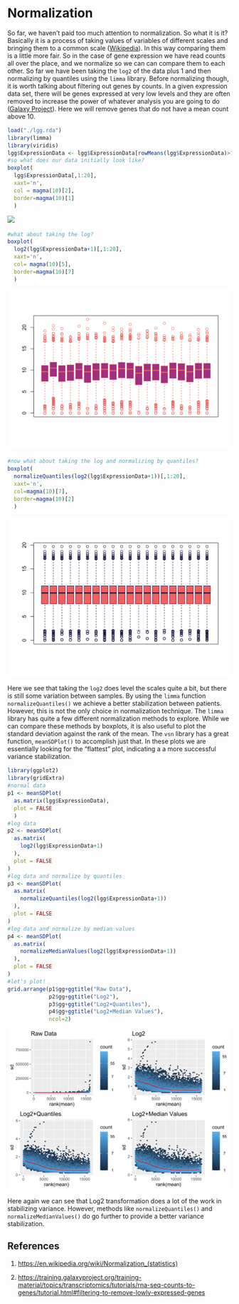 Normalization
================

So far, we haven’t paid too much attention to normalization. So what it
is it? Basically it is a process of taking values of variables of
different scales and bringing them to a common scale
([Wikipedia](https://en.wikipedia.org/wiki/Normalization_\(statistics\))).
In this way comparing them is a little more fair. So in the case of gene
expression we have read counts all over the place, and we normalize so
we can can compare them to each other. So far we have been taking the
`log2` of the data plus 1 and then normalizing by quantiles using the
`limma` library. Before normalizing though, it is worth talking about
filtering out genes by counts. In a given expression data set, there
will be genes expressed at very low levels and they are often removed to
increase the power of whatever analysis you are going to do ([Galaxy
Project](https://training.galaxyproject.org/training-material/topics/transcriptomics/tutorials/rna-seq-counts-to-genes/tutorial.html#filtering-to-remove-lowly-expressed-genes)).
Here we will remove genes that do not have a mean count above 10.

``` r
load("./lgg.rda")
library(limma)
library(viridis)
lgg$ExpressionData <- lgg$ExpressionData[rowMeans(lgg$ExpressionData)>10,]
#so what does our data initially look like?
boxplot(
  lgg$ExpressionData[,1:20],
  xaxt='n',
  col = magma(10)[2],
  border=magma(10)[1]
  )
```

![](normalization_files/figure-gfm/norm-1.svg)<!-- -->

``` r
#what about taking the log?
boxplot(
  log2(lgg$ExpressionData+1)[,1:20],
  xaxt='n',
  col= magma(10)[5],
  border=magma(10)[7]
  )
```

![](normalization_files/figure-gfm/norm-2.svg)<!-- -->

``` r
#now what about taking the log and normalizing by quantiles?
boxplot(
  normalizeQuantiles(log2(lgg$ExpressionData+1))[,1:20],
  xaxt='n',
  col=magma(10)[7],
  border=magma(10)[2]
  )
```

![](normalization_files/figure-gfm/norm-3.svg)<!-- -->

Here we see that taking the `log2` does level the scales quite a bit,
but there is still some variation between samples. By using the `limma`
function `normalizeQuantiles()` we achieve a better stabilization
between patients. However, this is not the only choice in normalization
technique. The `limma` library has quite a few different normalization
methods to explore. While we can compare these methods by boxplots, it
is also useful to plot the standard deviation against the rank of the
mean. The `vsn` library has a great function, `meanSDPlot()` to
accomplish just that. In these plots we are essentially looking for the
“flattest” plot, indicating a a more successful variance
stabilization.

``` r
library(ggplot2)
library(gridExtra)
#normal data
p1 <- meanSDPlot(
  as.matrix(lgg$ExpressionData),
  plot = FALSE
  )
#log data
p2 <- meanSDPlot(
  as.matrix(
    log2(lgg$ExpressionData+1)
  ),
  plot = FALSE
)
#log data and normalize by quantiles
p3 <- meanSDPlot(
  as.matrix(
    normalizeQuantiles(log2(lgg$ExpressionData+1))
  ),
  plot = FALSE
)
#log data and normalize by median values
p4 <- meanSDPlot(
  as.matrix(
    normalizeMedianValues(log2(lgg$ExpressionData+1))
  ),
  plot = FALSE
)
#let's plot!
grid.arrange(p1$gg+ggtitle("Raw Data"),
             p2$gg+ggtitle("Log2"),
             p3$gg+ggtitle("Log2+Quantiles"),
             p4$gg+ggtitle("Log2+Median Values"),
             ncol=2)
```

![](normalization_files/figure-gfm/limma-1.svg)<!-- -->

Here again we can see that Log2 transformation does a lot of the work in
stabilizing variance. However, methods like `normalizeQuantiles()` and
`normalizeMedianValues()` do go further to provide a better variance
stabilization.

## References

1.  <https://en.wikipedia.org/wiki/Normalization_(statistics)>

2.  <https://training.galaxyproject.org/training-material/topics/transcriptomics/tutorials/rna-seq-counts-to-genes/tutorial.html#filtering-to-remove-lowly-expressed-genes>
